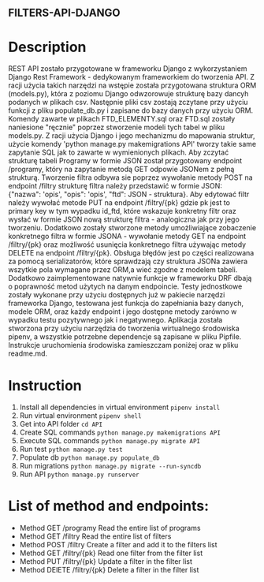 ## FILTERS-API-DJANGO

# Description

REST API zostało przygotowane w frameworku Django z wykorzystaniem Django Rest Framework - dedykowanym frameworkiem do tworzenia API.
Z racji użycia takich narzędzi na wstępie została przygotowana struktura ORM (models.py), która z poziomu Django odwzorowuje strukturę bazy dancyh podanych w plikach csv. Następnie pliki csv zostają zczytane przy użyciu funkcji z pliku populate_db.py i zapisane do bazy danych przy użyciu ORM. Komendy zawarte w plikach FTD_ELEMENTY.sql oraz FTD.sql zostały naniesione "ręcznie" poprzez stworzenie modeli tych tabel w pliku models.py. Z racji użycia Django i jego mechanizmu do mapowania struktur, użycie komendy 'python manage.py makemigrations API' tworzy takie same zapytanie SQL jak to zawarte w wymienionych plikach.
Aby zczytać strukturę tabeli Programy w formie JSON został przygotowany endpoint /programy, który na zapytanie metodą GET odpowie JSONem z pełną strukturą. Tworzenie filtra odbywa sie poprzez wywołanie metody POST na endpoint /filtry strukturę filtra należy przedstawić w formie JSON: {"nazwa": 'opis', "opis": 'opis', "ftd": JSON - struktura}. Aby edytować filtr należy wywołać metode PUT na endpoint /filtry/{pk} gdzie pk jest to primary key w tym wypadku id_ftd, które wskazuje konkretny filtr oraz wysłać w formie JSON nową strukturę filtra - analogiczna jak przy jego tworzeniu. Dodatkowo zostały stworzone metody umożliwiające zobaczenie konkretnego filtra w formie JSONA - wywołanie metody GET na endpoint /filtry/{pk} oraz możliwość usunięcia konkretnego filtra używając metody DELETE na endpoint /filtry/{pk}.
Obsługa błędów jest po części realizowana za pomocą serializatorów, które sprawdzają czy struktura JSONa zawiera wszytkie pola wymagane przez ORM,a wieć zgodne z modelem tabeli. Dodatkowo zaimplementowane natywnie funkcje w frameworku DRF dbają o poprawność metod użytych na danym endpoincie. Testy jednostkowe zostały wykonane przy użyciu dostępnych już w pakiecie narzędzi frameworka Django, testowana jest funkcja do zapełniania bazy danych, modele ORM, oraz każdy endpoint i jego dostępne metody zarówno w wypadku testu pozytywnego jak i negatywnego. Aplikacja została stworzona przy użyciu narzędzia do tworzenia wirtualnego środowiska pipenv, a wszystkie potrzebne dependencje są zapisane w pliku Pipfile. Instrukcje uruchomienia środowiska zamieszczam poniżej oraz w pliku readme.md.

# Instruction

1. Install all dependencies in virtual environment `pipenv install`
2. Run virtual environment `pipenv shell`
3. Get into API folder `cd API`
4. Create SQL commands `python manage.py makemigrations API`
5. Execute SQL commands `python manage.py migrate API`
6. Run test `python manage.py test`
7. Populate db `python manage.py populate_db`
8. Run migrations `python manage.py migrate --run-syncdb`
9. Run API `python manage.py runserver`

# List of method and endpoints:

- Method GET /programy Read the entire list of programs
- Method GET /filtry Read the entire list of filters
- Method POST /filtry Create a filter and add it to the filters list
- Method GET /filtry/{pk} Read one filter from the filter list
- Method PUT /filtry/{pk} Update a filter in the filter list
- Method DElETE /filtry/{pk} Delete a filter in the filter list
